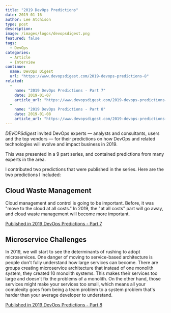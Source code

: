 ```yaml
---
title: "2019 DevOps Predictions"
date: 2019-01-16
author: Lee Atchison
type: post
description: 
image: /images/logos/devopsdigest.png
featured: false
tags:
  - DevOps
categories:
  - Article
  - Interview
continue:
  name: DevOps Digest
  url: "https://www.devopsdigest.com/2019-devops-predictions-8"
related:
  -
    name: "2019 DevOps Predictions - Part 7"
    date: 2019-01-07
    article_url: "https://www.devopsdigest.com/2019-devops-predictions-7"
  -
    name: "2019 DevOps Predictions - Part 8"
    date: 2019-01-08
    article_url: "https://www.devopsdigest.com/2019-devops-predictions-8"
---
```


*DEVOPSdigest* invited DevOps experts — analysts and consultants, users and the top vendors — for their predictions on how DevOps and related technologies will evolve and impact business in 2019.

This was presented in a 9 part series, and contained predictions from many experts in the area.

I contributed two predictions that were published in the series.<!--more--> Here are the two predictions I included:

## Cloud Waste Management

Cloud management and control is going to be important. Before, it was "move to the cloud at all costs." In 2019, the "at all costs" part will go away, and cloud waste management will become more important.

<a href="https://www.devopsdigest.com/2019-devops-predictions-7" target="_blank">Published in 2019 DevOps Predictions - Part 7</a>

## Microservice Challenges
In 2019, we will start to see the determinants of rushing to adopt microservices. One danger of moving to service-based architecture is people don't fully understand how large services can become. There are groups creating microservice architecture that instead of one monolith system, they created 10 monolith systems. This makes their services too large and doesn't fix the problems of a monolith. On the other hand, those services might make your services too small, which means all your complexity goes from being a team problem to a system problem that's harder than your average developer to understand.

<a href="https://www.devopsdigest.com/2019-devops-predictions-8" target="_blank">Published in 2019 DevOps Predictions - Part 8</a>

